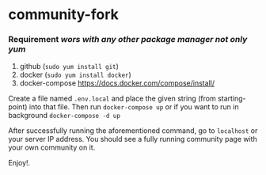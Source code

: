 # community-fork

### Requirement *wors with any other package manager not only yum*
1. github (`sudo yum install git`) 
2. docker (`sudo yum install docker`)
3. docker-compose https://docs.docker.com/compose/install/

Create a file named `.env.local` and place the given string (from starting-point) into that file.
Then run `docker-compose up` or if you want to run in background `docker-compose -d up`

After successfully running the aforementioned command, go to `localhost` or your server IP address.
You should see a fully running community page with your own community on it.

Enjoy!.
